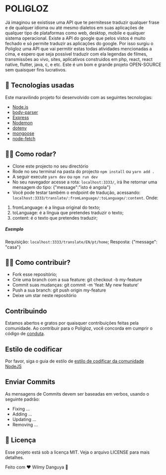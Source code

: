 # POLIGLOZ


Já imaginou se existisse uma API que te permitesse traduzir qualquer frase e de qualquer idioma ou até mesmo dialetos em suas
aplicações de qualquer tipo de plataformas como web, desktop, mobile e qualquer sistema operacional.
Existe a API do google que pelos vistos é muito fechado e só permite traduzir as aplicações do google.
Por isso surgiu o Poligloz uma API que vai permitir estas todas atividades mencionadas a cima, e espero
que seja possível traduzir com ela legendas de filmes, transmissões ao vivo, sites, aplicativos construidos
em php, react, react native, flutter, java, c, e etc.
Este é um bom e grande projeto OPEN-SOURCE sem quaisquer fins lucrativos.


## 🚀 Tecnologias usadas
Este maravilindo projeto foi desenvolvido com as seguintes tecnologias:

- [Node.js](https://nodejs.org/en/)
- [body-parser](https://www.npmjs.com/package/body-parser)
- [Express](https://expressjs.com/pt-br/)
- [Nodemon](https://www.npmjs.com/package/nodemon)
- [dotenv](https://www.npmjs.com/package/dotenv)
- [mongoose](https://www.npmjs.com/package/mongoose)
- [node-fetch](https://www.npmjs.com/package/@hapi/joi)

## 🐱‍👤 Como rodar?

- Clone este projecto no seu directório
- Rode no seu terminal na pasta do projecto `npm install` ou `yarn add .`
- A seguir execute `yarn dev` ou `npm run dev`
- No seu navegador acesse a rota: `localhost:3333/`, irá lhe retornar uma mensagem do tipo: {"message":"isto é angola"}
- Você pode testar também o endpoint de tradução, acessando: `localhost:3333/translate/:fromLanguage/:toLanguage/:content`. Onde:
1. fromLanguage: é a língua original do texto;
2. toLanguage: é a língua que pretendes traduzir o texto;
3. content: é o texto que pretendes traduzir;

##### Exemplo

Requisição: `localhost:3333/translate/EN/pt/home`;
Resposta: {"message": "casa"}


## 🤼‍♂️ Como contribuir?

- Fork esse repositório;
- Crie uma branch com a sua feature: git checkout -b my-feature
- Commit suas mudanças: git commit -m 'feat: My new feature'
- Push a sua branch: git push origin my-feature
- Deixe um star neste repositório

## Contribuindo
Estamos abertos e gratos por quaisquer contribuições feitas pela comunidade. Ao contribuir para o Poligloz, você concorda em cumprir o código de [conduta](https://github.com/Danguya/Poligloz/blob/master/CODE_OF_CONDUCT.md).

## Estilo de codificar
Por favor, siga o guia de estilo de [estilo de codificar da comunidade NodeJS](https://github.com/felixge/node-style-guide) 

## Enviar Commits
As mensagens de Commits devem ser baseadas em verbos, usando o seguinte padrão:

- Fixing ...
- Adding ...
- Updating ...
- Removing ...

## 📝 Licença
Esse projeto está sob a licença MIT. Veja o arquivo LICENSE para mais detalhes.


Feito com ❤️ Wilmy Danguya 👋
